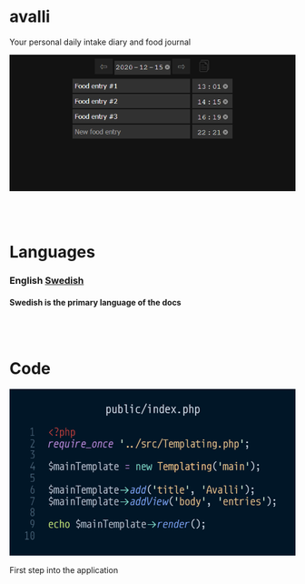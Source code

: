 avalli
=

Your personal daily intake diary and food journal
<br>

![public/index.php](.github/screenshots/application/entries-example.png)

<br>
<br>

# Languages

### English [Swedish](.github/languages/README_sv.md)
#### Swedish is the primary language of the docs
<br>
<br>

# Code

![index.php](.github/screenshots/code/public-index.php.png)

First step into the application
